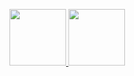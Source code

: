 
<p align="centre">
  <a href="https://github.com/samirkape">
      <img height="100em" src="https://github-readme-stats-eight-theta.vercel.app/api?username=samirkape&show_icons=true&include_all_commits=true&hide=contribs,prs,issues&count_private=true&show_owner=true" />
       <img height="100em" src="https://github-readme-stats-eight-theta.vercel.app/api/top-langs?username=samirkape&layout=compact"/>
  </a>
</p>
